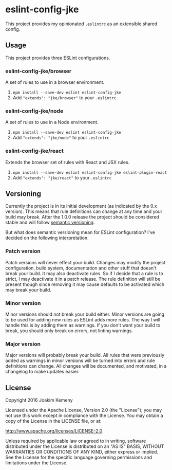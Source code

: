 # eslint-config-jke
This project provides my opinionated `.eslintrc` as an extensible shared config.

## Usage
This project provides three ESLint configurations. 

### eslint-config-jke/browser
A set of rules to use in a browser environment.

1. `npm install --save-dev eslint eslint-config-jke`
2. Add `"extends": "jke/browser"` to your `.eslintrc`

### eslint-config-jke/node
A set of rules to use in a Node environment.

1. `npm install --save-dev eslint eslint-config-jke`
2. Add `"extends": "jke/node"` to your `.eslintrc`

### eslint-config-jke/react
Extends the browser set of rules with React and JSX rules.

1. `npm install --save-dev eslint eslint-config-jke eslint-plugin-react`
2. Add `"extends": "jke/react"` to your `.eslintrc`

## Versioning
Currently the project is in its initial development (as indicated by the 0.x version). This means that rule definitions can change at any time and your build may break. After the 1.0.0 release the project should be considered stable and will follow [semantic versioning](http://semver.org).

But what does semantic versioning mean for ESLint configuration? I've decided on the following interpretation.

### Patch version
Patch versions will never effect your build. Changes may modify the project configuration, build system, documentation and other stuff that doesn't break your build. It may also deactivate rules. So if I decide that a rule is to strict, I may deactivate it in a patch release. The rule definition will still be present though since removing it may cause defaults to be activated which may break your build.

### Minor version
Minor versions should not break your build either. Minor versions are going to be used for adding new rules as ESLint adds more rules. The way I will handle this is by adding them as warnings. If you don't want your build to break, you should only break on errors, not linting warnings.

### Major version
Major versions will probably break your build. All rules that were previously added as warnings in minor versions will be turned into errors and rule definitions can change. All changes will be documented, and motivated, in a changelog to make updates easier.

## License
Copyright 2016 Joakim Kemeny

Licensed under the Apache License, Version 2.0 (the "License"); you may not use this work except in compliance with the License. You may obtain a copy of the License in the LICENSE file, or at:

<http://www.apache.org/licenses/LICENSE-2.0>

Unless required by applicable law or agreed to in writing, software distributed under the License is distributed on an "AS IS" BASIS, WITHOUT WARRANTIES OR CONDITIONS OF ANY KIND, either express or implied. See the License for the specific language governing permissions and limitations under the License.

